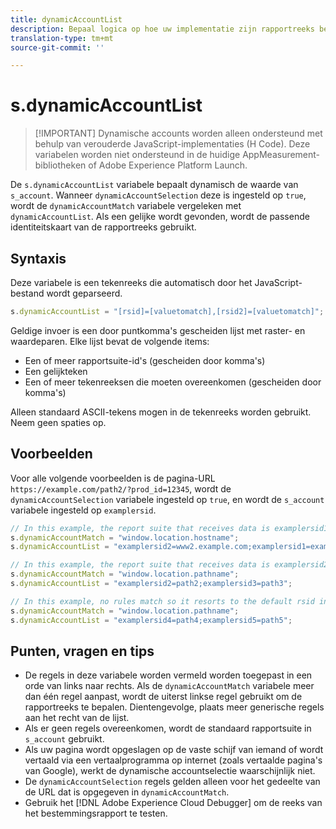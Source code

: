 ```yaml
---
title: dynamicAccountList
description: Bepaal logica op hoe uw implementatie zijn rapportreeks bepaalt.
translation-type: tm+mt
source-git-commit: ''

---
```



# s.dynamicAccountList

> [!IMPORTANT] Dynamische accounts worden alleen ondersteund met behulp van verouderde JavaScript-implementaties (H Code). Deze variabelen worden niet ondersteund in de huidige AppMeasurement-bibliotheken of Adobe Experience Platform Launch.

De `s.dynamicAccountList` variabele bepaalt dynamisch de waarde van `s_account`. Wanneer `dynamicAccountSelection` deze is ingesteld op `true`, wordt de `dynamicAccountMatch` variabele vergeleken met `dynamicAccountList`. Als een gelijke wordt gevonden, wordt de passende identiteitskaart van de rapportreeks gebruikt.

## Syntaxis

Deze variabele is een tekenreeks die automatisch door het JavaScript-bestand wordt geparseerd.

```JavaScript
s.dynamicAccountList = "[rsid]=[valuetomatch],[rsid2]=[valuetomatch]";
```

Geldige invoer is een door puntkomma&#39;s gescheiden lijst met raster- en waardeparen. Elke lijst bevat de volgende items:

* Een of meer rapportsuite-id&#39;s (gescheiden door komma&#39;s)
* Een gelijkteken
* Een of meer tekenreeksen die moeten overeenkomen (gescheiden door komma&#39;s)

Alleen standaard ASCII-tekens mogen in de tekenreeks worden gebruikt. Neem geen spaties op.

## Voorbeelden

Voor alle volgende voorbeelden is de pagina-URL `https://example.com/path2/?prod_id=12345`, wordt de `dynamicAccountSelection` variabele ingesteld op `true`, en wordt de `s_account` variabele ingesteld op `examplersid`.

```js
// In this example, the report suite that receives data is examplersid1.
s.dynamicAccountMatch = "window.location.hostname";
s.dynamicAccountList = "examplersid2=www2.example.com;examplersid1=example.com";

// In this example, the report suite that receives data is examplersid2.
s.dynamicAccountMatch = "window.location.pathname";
s.dynamicAccountList = "examplersid2=path2;examplersid3=path3";

// In this example, no rules match so it resorts to the default rsid in s_account, examplersid.
s.dynamicAccountMatch = "window.location.pathname";
s.dynamicAccountList = "examplersid4=path4;examplersid5=path5";
```

## Punten, vragen en tips

* De regels in deze variabele worden vermeld worden toegepast in een orde van links naar rechts. Als de `dynamicAccountMatch` variabele meer dan één regel aanpast, wordt de uiterst linkse regel gebruikt om de rapportreeks te bepalen. Dientengevolge, plaats meer generische regels aan het recht van de lijst.
* Als er geen regels overeenkomen, wordt de standaard rapportsuite in `s_account` gebruikt.
* Als uw pagina wordt opgeslagen op de vaste schijf van iemand of wordt vertaald via een vertaalprogramma op internet (zoals vertaalde pagina&#39;s van Google), werkt de dynamische accountselectie waarschijnlijk niet.
* De `dynamicAccountSelection` regels gelden alleen voor het gedeelte van de URL dat is opgegeven in `dynamicAccountMatch`.
* Gebruik het [!DNL Adobe Experience Cloud Debugger] om de reeks van het bestemmingsrapport te testen.
